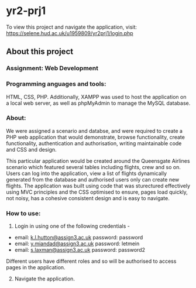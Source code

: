 # yr2-prj1

To view this project and navigate the application, visit:
https://selene.hud.ac.uk/u1959809/yr2prj1/login.php

## About this project

### Assignment: Web Development

### Programming anguages and tools: 
HTML, CSS, PHP. Additionally, XAMPP was used to host the application on a local web server, as well as phpMyAdmin to manage the MySQL database.

### About: 
We were assigned a scenario and databse, and were required to create a PHP web application that would demonstrate, browse functionality, create functionality, authentication and authorisation, writing maintainable code and CSS and design.

This particular application would be created around the Queensgate Airlines scenario which featured several tables including flights, crew and so on. Users can log into the application, view a list of flights dynamically generated from the database and authorised users only can create new flights. The application was built using code that was sturectured effectively using MVC principles and the CSS optimised to ensure, pages load quickly, not noisy, has a cohesive consistent design and is easy to navigate.

### How to use:
1. Login in using one of the following credentials -
- email: k.l.hutton@assign3.ac.uk password: password
- email: y.miandad@assign3.ac.uk password: letmein
- email: s.laxman@assign3.ac.uk password: password2

Different users have different roles and so will be authorised to access pages in the application.

2. Navigate the application.

